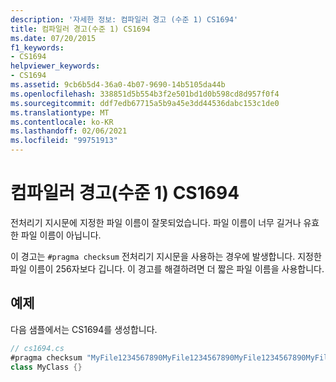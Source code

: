 ```yaml
---
description: '자세한 정보: 컴파일러 경고 (수준 1) CS1694'
title: 컴파일러 경고(수준 1) CS1694
ms.date: 07/20/2015
f1_keywords:
- CS1694
helpviewer_keywords:
- CS1694
ms.assetid: 9cb6b5d4-36a0-4b07-9690-14b5105da44b
ms.openlocfilehash: 338851d5b554b3f2e501bd1d0b598cd8d957f0f4
ms.sourcegitcommit: ddf7edb67715a5b9a45e3dd44536dabc153c1de0
ms.translationtype: MT
ms.contentlocale: ko-KR
ms.lasthandoff: 02/06/2021
ms.locfileid: "99751913"
---
```

# <a name="compiler-warning-level-1-cs1694"></a>컴파일러 경고(수준 1) CS1694

전처리기 지시문에 지정한 파일 이름이 잘못되었습니다. 파일 이름이 너무 길거나 유효한 파일 이름이 아닙니다.  
  
 이 경고는 `#pragma checksum` 전처리기 지시문을 사용하는 경우에 발생합니다. 지정한 파일 이름이 256자보다 깁니다. 이 경고를 해결하려면 더 짧은 파일 이름을 사용합니다.  
  
## <a name="example"></a>예제  

 다음 샘플에서는 CS1694를 생성합니다.  
  
```csharp  
// cs1694.cs  
#pragma checksum "MyFile1234567890MyFile1234567890MyFile1234567890MyFile1234567890MyFile1234567890MyFile1234567890MyFile1234567890MyFile1234567890MyFile1234567890MyFile1234567890MyFile1234567890MyFile1234567890MyFile1234567890MyFile1234567890MyFile1234567890MyFile1234567890.txt" {00 01 02 03 04 05 06 07 08 09 0A 0B 0C 0D 0E 0F}   // CS1694  
class MyClass {}  
```
